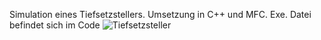 Simulation eines Tiefsetzstellers. Umsetzung in C++ und MFC.
Exe. Datei befindet sich im Code
![Tiefsetzsteller](https://github.com/user-attachments/assets/94fad8cf-abf2-46cc-ae99-0fdace0b751f)
